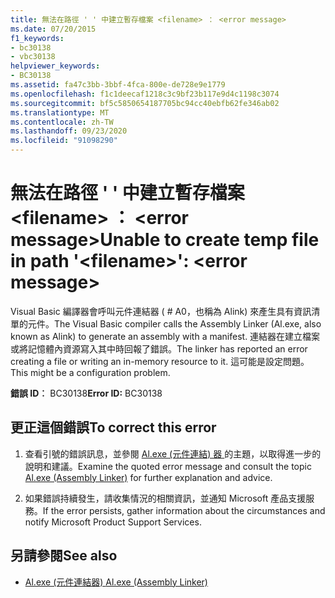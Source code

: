 ```yaml
---
title: 無法在路徑 ' ' 中建立暫存檔案 <filename> ： <error message>
ms.date: 07/20/2015
f1_keywords:
- bc30138
- vbc30138
helpviewer_keywords:
- BC30138
ms.assetid: fa47c3bb-3bbf-4fca-800e-de728e9e1779
ms.openlocfilehash: f1c1deecaf1218c3c9bf23b117e9d4c1198c3074
ms.sourcegitcommit: bf5c5850654187705bc94cc40ebfb62fe346ab02
ms.translationtype: MT
ms.contentlocale: zh-TW
ms.lasthandoff: 09/23/2020
ms.locfileid: "91098290"
---
```

# <a name="unable-to-create-temp-file-in-path-filename-error-message"></a><span data-ttu-id="3b056-102">無法在路徑 ' ' 中建立暫存檔案 \<filename> ： \<error message></span><span class="sxs-lookup"><span data-stu-id="3b056-102">Unable to create temp file in path '\<filename>': \<error message></span></span>

<span data-ttu-id="3b056-103">Visual Basic 編譯器會呼叫元件連結器 ( # A0，也稱為 Alink) 來產生具有資訊清單的元件。</span><span class="sxs-lookup"><span data-stu-id="3b056-103">The Visual Basic compiler calls the Assembly Linker (Al.exe, also known as Alink) to generate an assembly with a manifest.</span></span> <span data-ttu-id="3b056-104">連結器在建立檔案或將記憶體內資源寫入其中時回報了錯誤。</span><span class="sxs-lookup"><span data-stu-id="3b056-104">The linker has reported an error creating a file or writing an in-memory resource to it.</span></span> <span data-ttu-id="3b056-105">這可能是設定問題。</span><span class="sxs-lookup"><span data-stu-id="3b056-105">This might be a configuration problem.</span></span>  
  
 <span data-ttu-id="3b056-106">**錯誤 ID︰** BC30138</span><span class="sxs-lookup"><span data-stu-id="3b056-106">**Error ID:** BC30138</span></span>  
  
## <a name="to-correct-this-error"></a><span data-ttu-id="3b056-107">更正這個錯誤</span><span class="sxs-lookup"><span data-stu-id="3b056-107">To correct this error</span></span>  
  
1. <span data-ttu-id="3b056-108">查看引號的錯誤訊息，並參閱  [Al.exe (元件連結) 器 ](../../framework/tools/al-exe-assembly-linker.md) 的主題，以取得進一步的說明和建議。</span><span class="sxs-lookup"><span data-stu-id="3b056-108">Examine the quoted error message and consult the topic  [Al.exe (Assembly Linker)](../../framework/tools/al-exe-assembly-linker.md) for further explanation and advice.</span></span>  
  
2. <span data-ttu-id="3b056-109">如果錯誤持續發生，請收集情況的相關資訊，並通知 Microsoft 產品支援服務。</span><span class="sxs-lookup"><span data-stu-id="3b056-109">If the error persists, gather information about the circumstances and notify Microsoft Product Support Services.</span></span>  
  
## <a name="see-also"></a><span data-ttu-id="3b056-110">另請參閱</span><span class="sxs-lookup"><span data-stu-id="3b056-110">See also</span></span>

- [<span data-ttu-id="3b056-111">Al.exe (元件連結器) </span><span class="sxs-lookup"><span data-stu-id="3b056-111">Al.exe (Assembly Linker)</span></span>](../../framework/tools/al-exe-assembly-linker.md)
